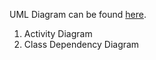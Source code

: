 UML Diagram can be found [here](https://drive.google.com/drive/folders/1mDRU82AYBDytNEu9UUVRvJKBzQ44293l?usp=sharing).

1. Activity Diagram
2. Class Dependency Diagram
